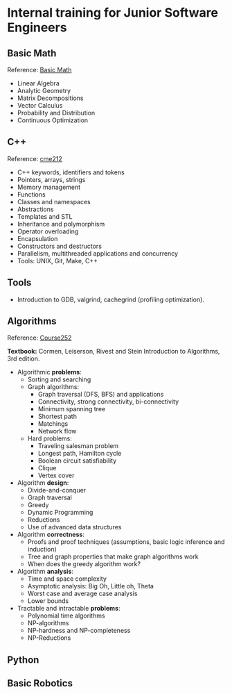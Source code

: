 # Internal training for Junior Software Engineers

## Basic Math

Reference: [Basic Math](https://mml-book.github.io/)

* Linear Algebra
* Analytic Geometry
* Matrix Decompositions
* Vector Calculus
* Probability and Distribution
* Continuous Optimization

## C++

Reference: [cme212](https://github.com/cme212/course/blob/master/syllabus.md)

* C++ keywords, identifiers and tokens
* Pointers, arrays, strings
* Memory management
* Functions 
* Classes and namespaces
* Abstractions 
* Templates and STL
* Inheritance and polymorphism
* Operator overloading
* Encapsulation
* Constructors and destructors
* Parallelism, multithreaded applications and concurrency
* Tools: UNIX, Git, Make, C++

## Tools
* Introduction to GDB, valgrind, cachegrind (profiling optimization).


## Algorithms

Reference: [Course252](http://cs.smith.edu/~istreinu/Teaching/Courses/252.html)

**Textbook:** Cormen, Leiserson, Rivest and Stein Introduction to Algorithms, 3rd edition. 
-   Algorithmic  **problems**:
    -   Sorting and searching
    -   Graph algorithms:
        -   Graph traversal (DFS, BFS) and applications
        -   Connectivity, strong connectivity, bi-connectivity
        -   Minimum spanning tree
        -   Shortest path
        -   Matchings
        -   Network flow
    -   Hard problems:
        -   Traveling salesman problem
        -   Longest path, Hamilton cycle
        -   Boolean circuit satisfiability
        -   Clique
        -   Vertex cover
-   Algorithm  **design**:
    -   Divide-and-conquer
    -   Graph traversal
    -   Greedy
    -   Dynamic Programming
    -   Reductions
    -   Use of advanced data structures
-   Algorithm  **correctness**:
    -   Proofs and proof techniques (assumptions, basic logic inference and induction)
    -   Tree and graph properties that make graph algorithms work
    -   When does the greedy algorithm work?
-   Algorithm  **analysis**:
    -   Time and space complexity
    -   Asymptotic analysis: Big Oh, Little oh, Theta
    -   Worst case and average case analysis
    -   Lower bounds
-   Tractable and intractable  **problems**:
    -   Polynomial time algorithms
    -   NP-algorithms
    -   NP-hardness and NP-completeness
    -   NP-Reductions
    
    
## Python
    
## Basic Robotics
